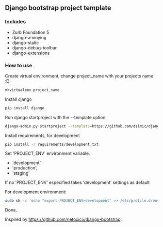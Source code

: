 ## Django bootstrap project template
### Includes
* Zurb Foundation 5
* django-annoying
* django-static
* django-debug-toolbar
* django-extensions

### How to use
Create virtual environment, change project_name with your projects name :D
```sh
mkvirtualenv project_name
```

Install django
```sh
pip install django
```

Run django startproject with the --template option
```sh
django-admin.py startproject --template=https://github.com/dsimic/django-foundation/archive/master.zip project_name
```

Install requirements, for development
```sh
pip install -r requirements/development.txt
```

Set 'PROJECT_ENV' environment variable.
* 'development'
* 'production',
* 'staging'

If no 'PROJECT_ENV' especified takes 'development' settings as default

For development environment:
```sh
sudo sh -c 'echo "export PROJECT_ENV=development" >> /etc/profile.d/environment.sh' && source /etc/profile.d/environment.sh
```
Done.

Inspired by https://github.com/netoxico/django-bootstrap.
